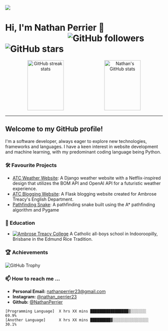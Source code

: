 [![](https://github.com/NathanPerrier/NathanPerrier/Assets/school.gif)](https://github.com/NathanPerrier)

# Hi, I'm Nathan Perrier 👋           <span align="right" style="right:0;padding-left: 200px">![GitHub followers](https://img.shields.io/github/followers/NathanPerrier?label=Followers&style=social)     ![GitHub stars](https://img.shields.io/github/stars/NathanPerrier?label=Stars&style=social)</span>

<p align="center">
  <img src="https://github-readme-streak-stats.herokuapp.com/?user=NathanPerrier" alt="GitHub streak stats" style="width: 48%;  height: 160px"/>
  <img src="https://github-readme-stats.vercel.app/api?username=NathanPerrier&show_icons=true" alt="Nathan's GitHub stats" style="width: 48%; height: 160px"/>
</p>



---

## Welcome to my GitHub profile!

I'm a software developer, always eager to explore new technologies, frameworks and languages. I have a keen interest in website development and machine learning, with my predominant coding language being Python.


### 🛠 Favourite Projects
- [ATC Weather Website](https://github.com/NathanPerrier/IA1-Weather-App-Django): A Django weather website with a Netflix-inspired design that utilizes the BOM API and OpenAI API for a futuristic weather experience.
- [ATC Blogging Website](https://github.com/NathanPerrier/Y11-T4-ATC-Blogging-Website): A Flask blogging website created for Ambrose Treacy's English Department. 
- [Pathfinding Snake](https://github.com/NathanPerrier/Y11-T1-Pathfinding-Snake): A pathfinding snake built using the A* pathfinding algorithm and Pygame


### 🏫 Education
- [![Ambrose Treacy College](https://github.com/NathanPerrier/NathanPerrier/Assets/atc-crest-white.svg)](https://www.atc.qld.edu.au/) A Catholic all-boys school in Indooroopilly, Brisbane in the Edmund Rice Tradition.

### 🏆 Achievements

![GitHub Trophy](https://github-profile-trophy.vercel.app/?username=NathanPerrier)

### 📫 How to reach me ...

- **Personal Email:** nathanperrier23@gmail.com
- **Instagram:** [@nathan_perrier23](https://www.instagram.com/nathan_perrier23/)
- **Github:** [@NathanPerrier](https://github.com/NathanPerrier/)


<!--START_SECTION:waka-->
```text
[Programming Language]  X hrs XX mins █████████████████▒░░░░░░░   69.9% 
[Another Language]      X hrs XX mins █████████▓░░░░░░░░░░░░░░░░   30.1%
```